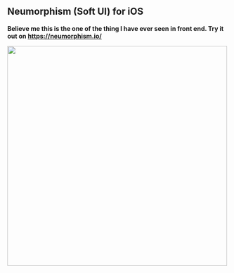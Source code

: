 ## Neumorphism (Soft UI) for iOS

**Believe me this is the one of the thing I have ever seen in front end. Try it out on https://neumorphism.io/**

<img src="https://github.com/tirthjivani/Neumorphism-Soft-UI/blob/master/assets/ss.png" data-canonical-src="https://github.com/tirthjivani/Neumorphism-Soft-UI/blob/master/assets/ss.png" height="500" />
